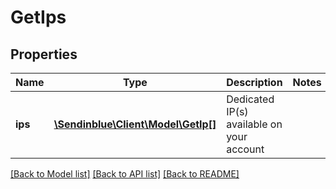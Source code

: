 # GetIps

## Properties
Name | Type | Description | Notes
------------ | ------------- | ------------- | -------------
**ips** | [**\Sendinblue\Client\Model\GetIp[]**](GetIp.md) | Dedicated IP(s) available on your account | 

[[Back to Model list]](../../README.md#documentation-for-models) [[Back to API list]](../../README.md#documentation-for-api-endpoints) [[Back to README]](../../README.md)


